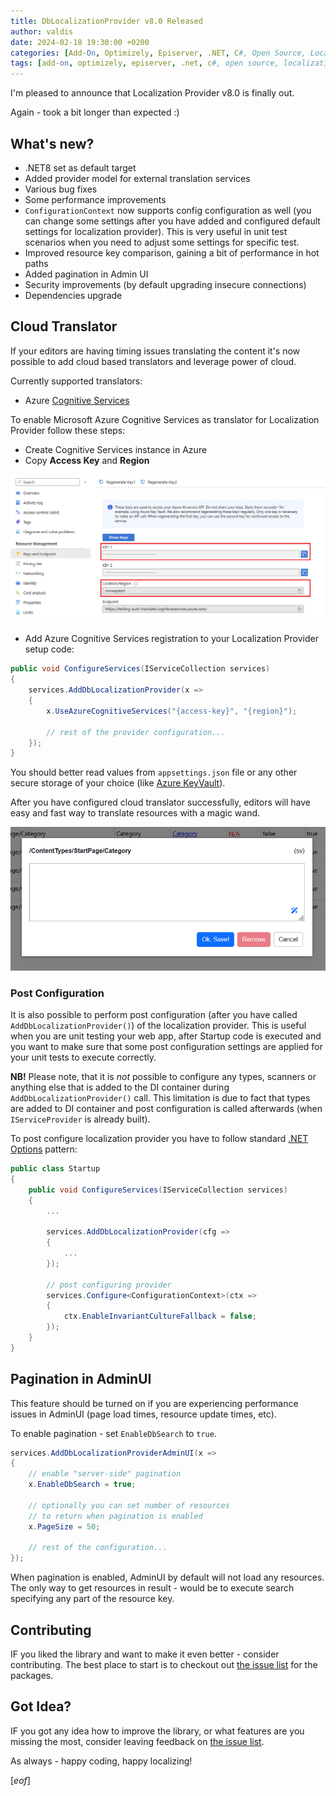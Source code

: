 ```yaml
---
title: DbLocalizationProvider v8.0 Released
author: valdis
date: 2024-02-18 19:30:00 +0200
categories: [Add-On, Optimizely, Episerver, .NET, C#, Open Source, Localization, Localization Provider]
tags: [add-on, optimizely, episerver, .net, c#, open source, localization, localization provider]
---
```


I'm pleased to announce that Localization Provider v8.0 is finally out.

Again - took a bit longer than expected :)

## What's new?

* .NET8 set as default target
* Added provider model for external translation services
* Various bug fixes
* Some performance improvements
* `ConfigurationContext` now supports config configuration as well (you can change some settings after you have added and configured default settings for localization provider). This is very useful in unit test scenarios when you need to adjust some settings for specific test.
* Improved resource key comparison, gaining a bit of performance in hot paths
* Added pagination in Admin UI
* Security improvements (by default upgrading insecure connections)
* Dependencies upgrade

## Cloud Translator

If your editors are having timing issues translating the content it's now possible to add cloud based translators and leverage power of cloud.

Currently supported translators:

* Azure [Cognitive Services](https://learn.microsoft.com/en-us/azure/ai-services/translator/translator-overview)

To enable Microsoft Azure Cognitive Services as translator for Localization Provider follow these steps:

* Create Cognitive Services instance in Azure
* Copy **Access Key** and **Region**

![](/assets/img/2024/02/auto-translate-1.png)

* Add Azure Cognitive Services registration to your Localization Provider setup code:

```csharp
public void ConfigureServices(IServiceCollection services)
{
    services.AddDbLocalizationProvider(x =>
    {
        x.UseAzureCognitiveServices("{access-key}", "{region}");

        // rest of the provider configuration...
    });
}
```

You should better read values from `appsettings.json` file or any other secure storage of your choice (like [Azure KeyVault](https://azure.microsoft.com/en-us/products/key-vault)).

After you have configured cloud translator successfully, editors will have easy and fast way to translate resources with a magic wand.

![](/assets/img/2024/02/auto-translate-2.png)

### Post Configuration

It is also possible to perform post configuration (after you have called `AddDbLocalizationProvider()`) of the localization provider.
This is useful when you are unit testing your web app, after Startup code is executed and you want to make sure that some post configuration settings are applied for your unit tests to execute correctly.

**NB!** Please note, that it is *not* possible to configure any types, scanners or anything else that is added to the DI container during `AddDbLocalizationProvider()` call. This limitation is due to fact that types are added to DI container and post configuration is called afterwards (when `IServiceProvider` is already built).

To post configure localization provider you have to follow standard [.NET Options](https://learn.microsoft.com/en-us/dotnet/core/extensions/options) pattern:

```csharp
public class Startup
{
    public void ConfigureServices(IServiceCollection services)
    {
        ...

        services.AddDbLocalizationProvider(cfg =>
        {
            ...
        });

        // post configuring provider
        services.Configure<ConfigurationContext>(ctx =>
        {
            ctx.EnableInvariantCultureFallback = false;
        });
    }
}
```

## Pagination in AdminUI

This feature should be turned on if you are experiencing performance issues in AdminUI (page load times, resource update times, etc).

To enable pagination - set `EnableDbSearch` to `true`.

```csharp
services.AddDbLocalizationProviderAdminUI(x =>
{
    // enable "server-side" pagination
    x.EnableDbSearch = true;

    // optionally you can set number of resources
    // to return when pagination is enabled
    x.PageSize = 50;

    // rest of the configuration...
});
```

When pagination is enabled, AdminUI by default will not load any resources. The only way to get resources in result - would be to execute search specifying any part of the resource key.

## Contributing

IF you liked the library and want to make it even better - consider contributing. The best place to start is to checkout out [the issue list](https://github.com/valdisiljuconoks/LocalizationProvider/issues) for the packages.

## Got Idea?

IF you got any idea how to improve  the library, or what features are you missing the most, consider leaving feedback on [the issue list](https://github.com/valdisiljuconoks/LocalizationProvider/issues).

As always - happy coding, happy localizing!

[*eof*]
